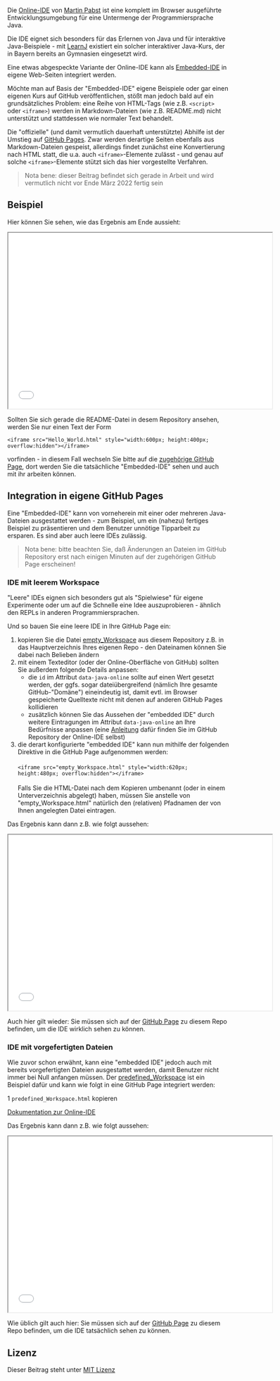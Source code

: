 Die [Online-IDE](https://github.com/martin-pabst/Online-IDE) von [Martin Pabst](https://github.com/martin-pabst) ist eine komplett im Browser ausgeführte Entwicklungsumgebung für eine Untermenge der Programmiersprache Java.

Die IDE eignet sich besonders für das Erlernen von Java und für interaktive Java-Beispiele - mit [LearnJ](https://www.learnj.de/doku.php) existiert ein solcher interaktiver Java-Kurs, der in Bayern bereits an Gymnasien eingesetzt wird.

Eine etwas abgespeckte Variante der Online-IDE kann als [Embedded-IDE](https://github.com/martin-pabst/Online-IDE#2-embedded-ide) in eigene Web-Seiten integriert werden.

Möchte man auf Basis der "Embedded-IDE" eigene Beispiele oder gar einen eigenen Kurs auf GitHub veröffentlichen, stößt man jedoch bald auf ein grundsätzliches Problem: eine Reihe von HTML-Tags (wie z.B. `<script>` oder `<iframe>`) werden in Markdown-Dateien (wie z.B. README.md) nicht unterstützt und stattdessen wie normaler Text behandelt.

Die "offizielle" (und damit vermutlich dauerhaft unterstützte) Abhilfe ist der Umstieg auf [GitHub Pages](https://pages.github.com/). Zwar werden derartige Seiten ebenfalls aus Markdown-Dateien gespeist, allerdings findet zunächst eine Konvertierung nach HTML statt, die u.a. auch `<iframe>`-Elemente zulässt - und genau auf solche `<iframe>`-Elemente stützt sich das hier vorgestellte Verfahren.

> Nota bene: dieser Beitrag befindet sich gerade in Arbeit und wird vermutlich nicht vor Ende März 2022 fertig sein

## Beispiel ##
  
Hier können Sie sehen, wie das Ergebnis am Ende aussieht:
  
<iframe src="Hello_World.html" style="width:600px; height:400px; overflow:hidden"></iframe>

Sollten Sie sich gerade die README-Datei in desem Repository ansehen, werden Sie nur einen Text der Form
  
```
<iframe src="Hello_World.html" style="width:600px; height:400px; overflow:hidden"></iframe>
```
  
vorfinden - in diesem Fall wechseln Sie bitte auf die [zugehörige GitHub Page](https://rozek.github.io/online-ide-within-github-pages/), dort werden Sie die tatsächliche "Embedded-IDE" sehen und auch mit ihr arbeiten können.
  
## Integration in eigene GitHub Pages ##

Eine "Embedded-IDE" kann von vorneherein mit einer oder mehreren Java-Dateien ausgestattet werden - zum Beispiel, um ein (nahezu) fertiges Beispiel zu präsentieren und dem Benutzer unnötige Tipparbeit zu ersparen. Es sind aber auch leere IDEs zulässig.

> Nota bene: bitte beachten Sie, daß Änderungen an Dateien im GitHub Repository erst nach einigen Minuten auf der zugehörigen GitHub Page erscheinen!

### IDE mit leerem Workspace ###

"Leere" IDEs eignen sich besonders gut als "Spielwiese" für eigene Experimente oder um auf die Schnelle eine Idee auszuprobieren - ähnlich den REPLs in anderen Programmiersprachen.

Und so bauen Sie eine leere IDE in Ihre GitHub Page ein:

1. kopieren Sie die Datei [empty_Workspace](empty_Workspace.html) aus diesem Repository z.B. in das Hauptverzeichnis Ihres eigenen Repo - den Dateinamen können Sie dabei nach Belieben ändern
2. mit einem Texteditor (oder der Online-Oberfläche von GitHub) sollten Sie außerdem folgende Details anpassen:
    * die `id` im Attribut `data-java-online` sollte auf einen Wert gesetzt werden, der ggfs. sogar dateiübergreifend (nämlich Ihre gesamte GitHub-"Domäne") eineindeutig ist, damit evtl. im Browser gespeicherte Quelltexte nicht mit denen auf anderen GitHub Pages kollidieren
    * zusätzlich können Sie das Aussehen der "embedded IDE" durch weitere Eintragungen im Attribut `data-java-online` an Ihre Bedürfnisse anpassen (eine [Anleitung](https://github.com/martin-pabst/Online-IDE#das-attribut-data-java-online) dafür finden Sie im GitHub Repository der Online-IDE selbst)
3. die derart konfigurierte "embedded IDE" kann nun mithilfe der folgenden Direktive in die GitHub Page aufgenommen werden:<br>&nbsp;<br>`<iframe src="empty_Workspace.html" style="width:620px; height:480px; overflow:hidden"></iframe>`<br>&nbsp;<br>Falls Sie die HTML-Datei nach dem Kopieren umbenannt (oder in einem Unterverzeichnis abgelegt) haben, müssen Sie anstelle von "empty_Workspace.html" natürlich den (relativen) Pfadnamen der von Ihnen angelegten Datei eintragen.

Das Ergebnis kann dann z.B. wie folgt aussehen:

<iframe src="empty_Workspace.html" style="width:600px; height:400px; overflow:hidden"></iframe>

Auch hier gilt wieder: Sie müssen sich auf der [GitHub Page](https://rozek.github.io/online-ide-within-github-pages/) zu diesem Repo befinden, um die IDE wirklich sehen zu können.

### IDE mit vorgefertigten Dateien ###

Wie zuvor schon erwähnt, kann eine "embedded IDE" jedoch auch mit bereits vorgefertigten Dateien ausgestattet werden, damit Benutzer nicht immer bei Null anfangen müssen. Der [predefined_Workspace](predefined_Workspace.html) ist ein Beispiel dafür und kann wie folgt in eine GitHub Page integriert werden:

1 `predefined_Workspace.html` kopieren


[Dokumentation zur Online-IDE](https://github.com/rozek/Online-IDE#beispiel-mit-dateiliste-console-fehlerliste-und-tipp)


Das Ergebnis kann dann z.B. wie folgt aussehen:

<iframe src="predefined_Workspace.html" style="width:600px; height:400px; overflow:hidden"></iframe>

Wie üblich gilt auch hier: Sie müssen sich auf der [GitHub Page](https://rozek.github.io/online-ide-within-github-pages/) zu diesem Repo befinden, um die IDE tatsächlich sehen zu können.

## Lizenz ##

Dieser Beitrag steht unter [MIT Lizenz](LICENSE.md)
